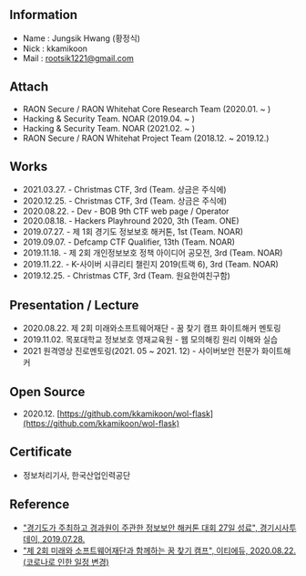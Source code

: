## Information
- Name : Jungsik Hwang (황정식)
- Nick : kkamikoon
- Mail : rootsik1221@gmail.com

## Attach
- RAON Secure / RAON Whitehat Core Research Team (2020.01. ~ )
- Hacking & Security Team. NOAR (2019.04. ~ )
- Hacking & Security Team. NOAR (2021.02. ~ )
- RAON Secure / RAON Whitehat Project Team (2018.12. ~ 2019.12.)

## Works
- 2021.03.27. - Christmas CTF, 3rd (Team. 상금은 주식에)
- 2020.12.25. - Christmas CTF, 3rd (Team. 상금은 주식에)
- 2020.08.22. - Dev - BOB 9th CTF web page / Operator
- 2020.08.18. - Hackers Playhround 2020, 3th (Team. ONE)
- 2019.07.27. - 제 1회 경기도 정보보호 해커톤, 1st (Team. NOAR)
- 2019.09.07. - Defcamp CTF Qualifier, 13th (Team. NOAR)
- 2019.11.18. - 제 2회 개인정보보호 정책 아이디어 공모전, 3rd (Team. NOAR)
- 2019.11.22. - K-사이버 시큐리티 챌린지 2019(트랙 6), 3rd (Team. NOAR)
- 2019.12.25. - Christmas CTF, 3rd (Team. 원요한여친구함)

## Presentation / Lecture
- 2020.08.22. 제 2회 미래와소프트웨어재단 - 꿈 찾기 캠프 화이트해커 멘토링
- 2019.11.02. 목포대학교 정보보호 영재교육원 - 웹 모의해킹 원리 이해와 실습
- 2021 원격영상 진로멘토링(2021. 05 ~ 2021. 12) - 사이버보안 전문가 화이트해커

## Open Source
- 2020.12. [https://github.com/kkamikoon/wol-flask](https://github.com/kkamikoon/wol-flask)

## Certificate
- 정보처리기사, 한국산업인력공단

## Reference
- ["경기도가 주최하고 경과원이 주관한 정보보안 해커톤 대회 27일 성료", 경기시사투데이, 2019.07.28.](http://www.yitoday.com/news/articleView.html?idxno=38991)
- ["제 2회 미래와 소프트웨어재단과 함께하는 꿈 찾기 캠프", 이티에듀, 2020.08.22.(코로나로 인한 일정 변경)](https://etedu.co.kr/shop/item.php?it_id=1576483729)